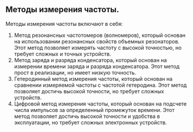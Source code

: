 ## Методы измерения частоты.
Методы измерения частоты включают в себя:
1. Метод резонансных частотомеров (волномеров), который основан на использовании резонансных свойств объемных резонаторов. Этот метод позволяет измерять частоту с высокой точностью, но требует сложных и точных устройств.
2. Метод заряда и разряда конденсатора, который основан на измерении времени заряда и разряда конденсатора. Этот метод прост в реализации, но имеет низкую точность.
3. Гетеродинный метод измерения частоты, который основан на сравнении измеряемой частоты с частотой гетеродина. Этот метод позволяет достичь высокой точности, но требует сложных устройств.
4. Цифровой метод измерения частоты, который основан на подсчете числа импульсов за определенный промежуток времени. Этот метод позволяет достичь высокой точности и удобства в эксплуатации, но требует сложных электронных устройств.
